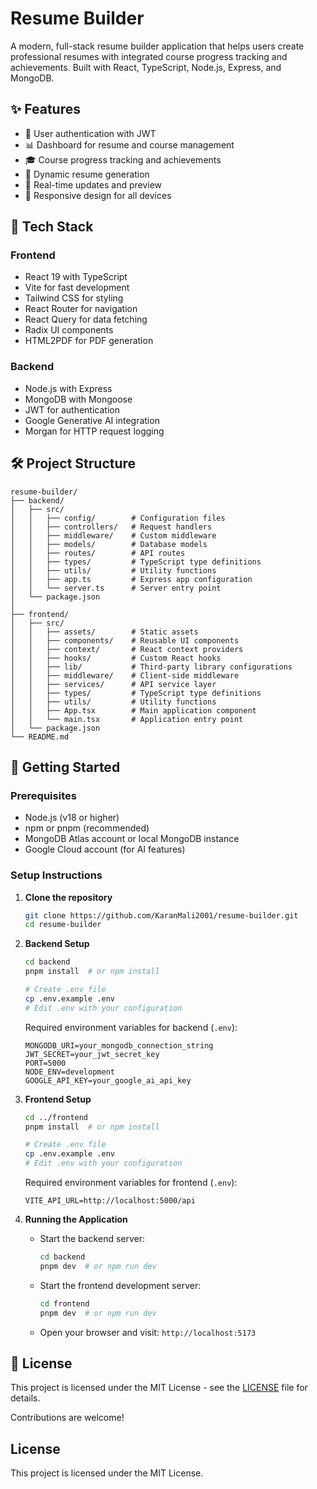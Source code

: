 # Resume Builder

A modern, full-stack resume builder application that helps users create professional resumes with integrated course progress tracking and achievements. Built with React, TypeScript, Node.js, Express, and MongoDB.

## ✨ Features

- 🔐 User authentication with JWT
- 📊 Dashboard for resume and course management
- 🎓 Course progress tracking and achievements
- 📝 Dynamic resume generation
- 🔄 Real-time updates and preview
- 📱 Responsive design for all devices

## 🚀 Tech Stack

### Frontend

- React 19 with TypeScript
- Vite for fast development
- Tailwind CSS for styling
- React Router for navigation
- React Query for data fetching
- Radix UI components
- HTML2PDF for PDF generation

### Backend

- Node.js with Express
- MongoDB with Mongoose
- JWT for authentication
- Google Generative AI integration
- Morgan for HTTP request logging

## 🛠️ Project Structure

```
resume-builder/
├── backend/
│   ├── src/
│   │   ├── config/        # Configuration files
│   │   ├── controllers/   # Request handlers
│   │   ├── middleware/    # Custom middleware
│   │   ├── models/        # Database models
│   │   ├── routes/        # API routes
│   │   ├── types/         # TypeScript type definitions
│   │   ├── utils/         # Utility functions
│   │   ├── app.ts         # Express app configuration
│   │   └── server.ts      # Server entry point
│   └── package.json
│
├── frontend/
│   ├── src/
│   │   ├── assets/        # Static assets
│   │   ├── components/    # Reusable UI components
│   │   ├── context/       # React context providers
│   │   ├── hooks/         # Custom React hooks
│   │   ├── lib/           # Third-party library configurations
│   │   ├── middleware/    # Client-side middleware
│   │   ├── services/      # API service layer
│   │   ├── types/         # TypeScript type definitions
│   │   ├── utils/         # Utility functions
│   │   ├── App.tsx        # Main application component
│   │   └── main.tsx       # Application entry point
│   └── package.json
└── README.md
```

## 🚀 Getting Started

### Prerequisites

- Node.js (v18 or higher)
- npm or pnpm (recommended)
- MongoDB Atlas account or local MongoDB instance
- Google Cloud account (for AI features)

### Setup Instructions

1. **Clone the repository**

   ```bash
   git clone https://github.com/KaranMali2001/resume-builder.git
   cd resume-builder
   ```

2. **Backend Setup**

   ```bash
   cd backend
   pnpm install  # or npm install

   # Create .env file
   cp .env.example .env
   # Edit .env with your configuration
   ```

   Required environment variables for backend (`.env`):

   ```
   MONGODB_URI=your_mongodb_connection_string
   JWT_SECRET=your_jwt_secret_key
   PORT=5000
   NODE_ENV=development
   GOOGLE_API_KEY=your_google_ai_api_key
   ```

3. **Frontend Setup**

   ```bash
   cd ../frontend
   pnpm install  # or npm install

   # Create .env file
   cp .env.example .env
   # Edit .env with your configuration
   ```

   Required environment variables for frontend (`.env`):

   ```
   VITE_API_URL=http://localhost:5000/api
   ```

4. **Running the Application**
   - Start the backend server:
     ```bash
     cd backend
     pnpm dev  # or npm run dev
     ```
   - Start the frontend development server:
     ```bash
     cd frontend
     pnpm dev  # or npm run dev
     ```
   - Open your browser and visit: `http://localhost:5173`

## 📄 License

This project is licensed under the MIT License - see the [LICENSE](LICENSE) file for details.

Contributions are welcome!

## License

This project is licensed under the MIT License.
